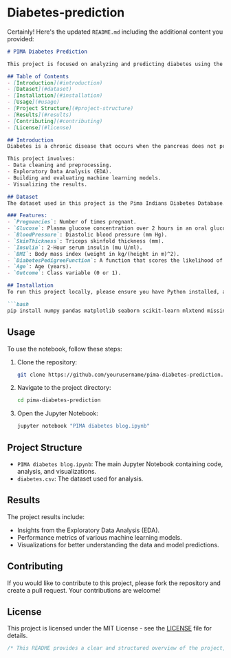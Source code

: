 # Diabetes-prediction

Certainly! Here's the updated `README.md` including the additional content you provided:

```markdown
# PIMA Diabetes Prediction

This project is focused on analyzing and predicting diabetes using the Pima Indians Diabetes Database. The analysis includes data preprocessing, exploratory data analysis (EDA), and applying machine learning models to predict the likelihood of diabetes.

## Table of Contents
- [Introduction](#introduction)
- [Dataset](#dataset)
- [Installation](#installation)
- [Usage](#usage)
- [Project Structure](#project-structure)
- [Results](#results)
- [Contributing](#contributing)
- [License](#license)

## Introduction
Diabetes is a chronic disease that occurs when the pancreas does not produce enough insulin or when the body cannot effectively use the insulin it produces. The Pima Indians Diabetes Database is a popular dataset used for predicting the onset of diabetes based on diagnostic measures.

This project involves:
- Data cleaning and preprocessing.
- Exploratory Data Analysis (EDA).
- Building and evaluating machine learning models.
- Visualizing the results.

## Dataset
The dataset used in this project is the Pima Indians Diabetes Database. It contains several medical predictor variables and one target variable, `Outcome`, indicating whether the patient has diabetes (1) or not (0).

### Features:
- `Pregnancies`: Number of times pregnant.
- `Glucose`: Plasma glucose concentration over 2 hours in an oral glucose tolerance test.
- `BloodPressure`: Diastolic blood pressure (mm Hg).
- `SkinThickness`: Triceps skinfold thickness (mm).
- `Insulin`: 2-Hour serum insulin (mu U/ml).
- `BMI`: Body mass index (weight in kg/(height in m)^2).
- `DiabetesPedigreeFunction`: A function that scores the likelihood of diabetes based on family history.
- `Age`: Age (years).
- `Outcome`: Class variable (0 or 1).

## Installation
To run this project locally, please ensure you have Python installed, along with the following libraries:

```bash
pip install numpy pandas matplotlib seaborn scikit-learn mlxtend missingno
```

## Usage
To use the notebook, follow these steps:

1. Clone the repository:
    ```bash
    git clone https://github.com/yourusername/pima-diabetes-prediction.git
    ```
2. Navigate to the project directory:
    ```bash
    cd pima-diabetes-prediction
    ```
3. Open the Jupyter Notebook:
    ```bash
    jupyter notebook "PIMA diabetes blog.ipynb"
    ```

## Project Structure
- `PIMA diabetes blog.ipynb`: The main Jupyter Notebook containing code, analysis, and visualizations.
- `diabetes.csv`: The dataset used for analysis.

## Results
The project results include:
- Insights from the Exploratory Data Analysis (EDA).
- Performance metrics of various machine learning models.
- Visualizations for better understanding the data and model predictions.

## Contributing
If you would like to contribute to this project, please fork the repository and create a pull request. Your contributions are welcome!

## License
This project is licensed under the MIT License - see the [LICENSE](LICENSE) file for details.

```css
/* This README provides a clear and structured overview of the project, including instructions on how to use and contribute to it. You can adjust the repository link, project name, and other specific details as needed. */
```
```

